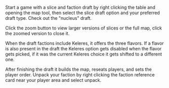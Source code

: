 Start a game with a slice and faction draft by right clicking the table and opening the map tool, then select the slice draft option and your preferred draft type. Check out the "nucleus" draft.

Click the zoom button to view larger versions of slices or the full map, click the zoomed version to close it.

When the draft factions include Keleres, it offers the three flavors. If a flavor is also present in the draft the Keleres option gets disabled when the flavor gets picked, if it was the current Keleres choice it gets shifted to a different one.

After finishing the draft it builds the map, reseats players, and sets the player order. Unpack your faction by right clicking the faction reference card near your player area and select unpack.
